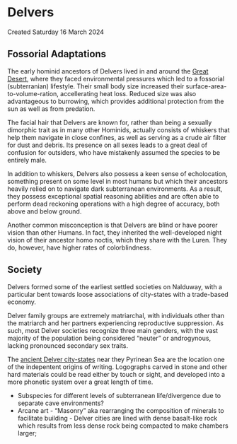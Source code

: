 # Delvers
Created Saturday 16 March 2024

Fossorial Adaptations
---------------------

The early hominid ancestors of Delvers lived in and around the [Great Desert](../../Nalduway/Notosia/Great_Desert.md), where they faced environmental pressures which led to a fossorial (subterranian) lifestyle. Their small body size increased their surface-area-to-volume-ration, accellerating heat loss. Reduced size was also advantageous to burrowing, which provides additional protection from the sun as well as from predation.

The facial hair that Delvers are known for, rather than being a sexually dimorphic trait as in many other Hominids, actually consists of whiskers that help them navigate in close confines, as well as serving as a crude air filter for dust and debris. Its presence on all sexes leads to a great deal of confusion for outsiders, who have mistakenly assumed the species to be entirely male.

In addition to whiskers, Delvers also possess a keen sense of echolocation, something present on some level in most humans but which their ancestors heavily relied on to navigate dark subterranean environments. As a result, they possess exceptional spatial reasoning abilities and are often able to perform dead reckoning operations with a high degree of accuracy, both above and below ground.

Another common misconception is that Delvers are blind or have poorer vision than other Humans. In fact, they inherited the well-developed night vision of their ancestor homo noctis, which they share with the Luren. They do, however, have higher rates of colorblindness.

Society
-------

Delvers formed some of the earliest settled societies on Nalduway, with a particular bent towards loose associations of city-states with a trade-based economy.

Delver family groups are extremely matriarchal, with individuals other than the matriarch and her partners experiencing reproductive suppression. As such, most Delver societies recognize three main genders, with the vast majority of the population being considered “neuter” or androgynous, lacking pronounced secondary sex traits. 

The [ancient Delver city-states](../../History/Ancient_Delver_City-States.md) near they Pyrinean Sea are the location one of the indepentent origins of writing. Logographs carved in stone and other hard materials could be read either by touch or sight, and developed into a more phonetic system over a great length of time.


* Subspecies for different levels of subterranean life/divergence due to separate cave environments?
* Arcane art - “Masonry” aka rearranging the composition of minerals to facilitate building - Delver cities are lined with dense basalt-like rock which results from less dense rock being compacted to make chambers larger; 


